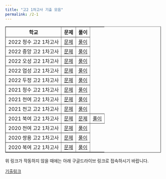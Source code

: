 ```yaml
---
title: "고2 1차고사 기출 모음"
permalink: /2-1
---
```

<table border="1">
<th>학교</th> <th>문제</th> <th>풀이</th> 
  <tr>
	<td>2022 청수 고2 1차고사</td>
    <td><a href="/pdf/test2nd/2022 청수 고2 1차고사.pdf">문제</a></td>
    <td><a href="/pdf/test2nd/%5B풀이%5D 2022 청수 고2 1차고사.pdf">풀이</a></td>
  </tr>
    <tr>
	<td>2022 중앙 고2 1차고사</td>
    <td><a href="/pdf/test2nd/2022 중앙 고2 1차고사.pdf">문제</a></td>
    <td><a href="/pdf/test2nd/%5B풀이%5D 2022 중앙 고2 1차고사.pdf">풀이</a></td>
  </tr>
    <tr>
	<td>2022 오성 고2 1차고사</td>
    <td><a href="/pdf/test2nd/2022 오성 고2 1차고사.pdf">문제</a></td>
    <td><a href="/pdf/test2nd/%5B풀이%5D 2022 오성 고2 1차고사.pdf">풀이</a></td>
  </tr>
    <tr>
	<td>2022 업성 고2 1차고사</td>
    <td><a href="/pdf/test2nd/2022 업성 고2 1차고사.pdf">문제</a></td>
    <td><a href="/pdf/test2nd/%5B풀이%5D 2022 업성 고2 1차고사.pdf">풀이</a></td>
  </tr>
    <tr>
	<td>2022 두정 고2 1차고사</td>
    <td><a href="/pdf/test2nd/2022 두정 고2 1차고사.pdf">문제</a></td>
    <td><a href="/pdf/test2nd/%5B풀이%5D 2022 두정 고2 1차고사.pdf">풀이</a></td>
  </tr>
    <tr>
	<td>2021 청수 고2 1차고사</td>
    <td><a href="/pdf/test2nd/2021 청수 고2 1차고사.pdf">문제</a></td>
    <td><a href="/pdf/test2nd/%5B풀이%5D 2021 청수 고2 1차고사.pdf">풀이</a></td>
  </tr>
    <tr>
	<td>2021 천여 고2 1차고사</td>
    <td><a href="/pdf/test2nd/2021 천여 고2 1차고사.pdf">문제</a></td>
    <td><a href="/pdf/test2nd/%5B풀이%5D 2021 천여 고2 1차고사.pdf">풀이</a></td>
  </tr>
    <tr>
	<td>2021 천고 고2 1차고사</td>
    <td><a href="/pdf/test2nd/2021 천고 고2 1차고사.pdf">문제</a></td>
    <td><a href="/pdf/test2nd/%5B풀이%5D 2021 천고 고2 1차고사.pdf">풀이</a></td>
  </tr>
    <tr>
	<td>2021 북여 고2 1차고사</td>
    <td><a href="/pdf/test2nd/2021 북여 고2 1차고사.pdf">문제</a></td>
    <td><a href="/pdf/test2nd/%5B풀이%5D 2021 북여 고2 1차고사.pdf중</a></td>
  </tr>
    <tr>
	<td>2020 청수 고2 1차고사</td>
    <td><a href="/pdf/test2nd/2020 청수 고2 1차고사.pdf">문제</a></td>
    <td><a href="/pdf/test2nd/%5B풀이%5D 2020 청수 고2 1차고사.pdf">풀이</a></td>
  </tr>
    <tr>
	<td>2020 천여 고2 1차고사</td>
    <td><a href="/pdf/test2nd/2020 천여 고2 1차고사.pdf">문제</a></td>
    <td><a href="/pdf/test2nd/%5B풀이%5D 2020 천여 고2 1차고사.pdf">풀이</a></td>
  </tr>
    <tr>
	<td>2020 쌍용 고2 1차고사</td>
    <td><a href="/pdf/test2nd/2020 쌍용 고2 1차고사.pdf">문제</a></td>
    <td><a href="/pdf/test2nd/%5B풀이%5D 2020 쌍용 고2 1차고사.pdf">풀이</a></td>
  </tr>
    <tr>
	<td>2020 북여 고2 1차고사</td>
    <td><a href="/pdf/test2nd/2020 북여 고2 1차고사.pdf">문제</a></td>
    <td><a href="/pdf/test2nd/%5B풀이%5D 2020 북여 고2 1차고사.pdf">풀이</a></td>
  </tr>
     </table>

위 링크가 작동하지 않을 때에는 아래 구글드라이브 링크로 접속하시기 바랍니다.

[기출링크](https://drive.google.com/drive/folders/1UGlk_cz3JxXd47V4J7xAkEuPP_U67GFC?usp=sharing)
